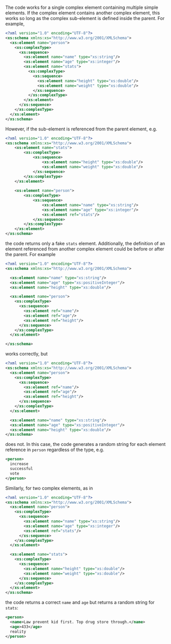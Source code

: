 The code works for a single complex element containing multiple simple elements.
If the complex element contains another complex element, this works so long as the complex sub-element is defined inside the parent.
For example,
```xml
<?xml version="1.0" encoding="UTF-8"?>
<xs:schema xmlns:xs="http://www.w3.org/2001/XMLSchema">
  <xs:element name="person">
    <xs:complexType>
      <xs:sequence>
        <xs:element name="name" type="xs:string"/>
        <xs:element name="age" type="xs:integer"/>
        <xs:element name="stats">
          <xs:complexType>
            <xs:sequence>
              <xs:element name="height" type="xs:double"/>
              <xs:element name="weight" type="xs:double"/>
            </xs:sequence>
          </xs:complexType>
        </xs:element>
      </xs:sequence>
    </xs:complexType>
  </xs:element>
</xs:schema>
```
However, if the sub-element is referenced from the parent element, e.g.
```xml
<?xml version="1.0" encoding="UTF-8"?>
<xs:schema xmlns:xs="http://www.w3.org/2001/XMLSchema">
    <xs:element name="stats">
        <xs:complexType>
            <xs:sequence>
                <xs:element name="height" type="xs:double"/>
                <xs:element name="weight" type="xs:double"/>
            </xs:sequence>
        </xs:complexType>
    </xs:element>
    
    <xs:element name="person">
        <xs:complexType>
            <xs:sequence>
                <xs:element name="name" type="xs:string"/>
                <xs:element name="age" type="xs:integer"/>
                <xs:element ref="stats"/>
            </xs:sequence>
        </xs:complexType>
    </xs:element>
</xs:schema>
```
the code returns only a fake `stats` element.
Additionally, the definition of an element referenced from another complex element could be before or after the parent. For example
```xml
<?xml version="1.0" encoding="UTF-8"?>
<xs:schema xmlns:xs="http://www.w3.org/2001/XMLSchema">

  <xs:element name="name" type="xs:string"/>
  <xs:element name="age" type="xs:positiveInteger"/>
  <xs:element name="height" type="xs:double"/>

  <xs:element name="person">
    <xs:complexType>
      <xs:sequence>
        <xs:element ref="name"/>
        <xs:element ref="age"/>
        <xs:element ref="height"/>
      </xs:sequence>
    </xs:complexType>
  </xs:element>

</xs:schema>
```
works correctly, but
```xml
<?xml version="1.0" encoding="UTF-8"?>
<xs:schema xmlns:xs="http://www.w3.org/2001/XMLSchema">
  <xs:element name="person">
    <xs:complexType>
      <xs:sequence>
        <xs:element ref="name"/>
        <xs:element ref="age"/>
        <xs:element ref="height"/>
      </xs:sequence>
    </xs:complexType>
  </xs:element>

  <xs:element name="name" type="xs:string"/>
  <xs:element name="age" type="xs:positiveInteger"/>
  <xs:element name="height" type="xs:double"/>
</xs:schema>
```
does not. In this case, the code generates a random string for each element reference in `person` regardless of the type, e.g.
```xml
<person>
  increase
  successful
  vote
</person>
```
Similarly, for two complex elements, as in
```xml
<?xml version="1.0" encoding="UTF-8"?>
<xs:schema xmlns:xs="http://www.w3.org/2001/XMLSchema">
  <xs:element name="person">
    <xs:complexType>
      <xs:sequence>
        <xs:element name="name" type="xs:string"/>
        <xs:element name="age" type="xs:integer"/>
        <xs:element ref="stats"/>
      </xs:sequence>
    </xs:complexType>
  </xs:element>

  <xs:element name="stats">
    <xs:complexType>
      <xs:sequence>
        <xs:element name="height" type="xs:double"/>
        <xs:element name="weight" type="xs:double"/>
      </xs:sequence>
    </xs:complexType>
  </xs:element>
</xs:schema>
```
the code returns a correct `name` and `age` but returns a random string for `stats`:
```xml
<person>
  <name>Law prevent kid first. Top drug store through.</name>
  <age>433</age>
  reality
</person>
```
